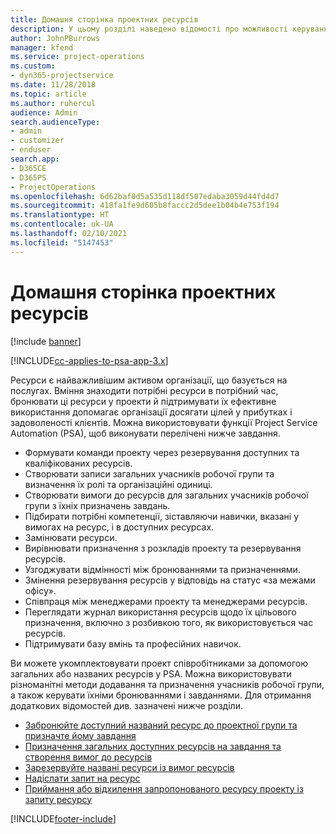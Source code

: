 ```yaml
---
title: Домашня сторінка проектних ресурсів
description: У цьому розділі наведено відомості про можливості керування ресурсами в Project Service Automation (PSA) для Dynamics 365.
author: JohnPBurrows
manager: kfend
ms.service: project-operations
ms.custom:
- dyn365-projectservice
ms.date: 11/28/2018
ms.topic: article
ms.author: ruhercul
audience: Admin
search.audienceType:
- admin
- customizer
- enduser
search.app:
- D365CE
- D365PS
- ProjectOperations
ms.openlocfilehash: 6d62baf0d5a535d118df507edaba3059d44fd4d7
ms.sourcegitcommit: 418fa1fe9d605b8faccc2d5dee1b04b4e753f194
ms.translationtype: HT
ms.contentlocale: uk-UA
ms.lasthandoff: 02/10/2021
ms.locfileid: "5147453"
---
```

# <a name="resourcing-projects-home-page"></a>Домашня сторінка проектних ресурсів

[!include [banner](../includes/psa-now-project-operations.md)]

[!INCLUDE[cc-applies-to-psa-app-3.x](../includes/cc-applies-to-psa-app-3x.md)]

Ресурси є найважливішим активом організації, що базується на послугах. Вміння знаходити потрібні ресурси в потрібний час, бронювати ці ресурси у проекти й підтримувати їх ефективне використання допомагає організації досягати цілей у прибутках і задоволеності клієнтів. Можна використовувати функції Project Service Automation (PSA), щоб виконувати перелічені нижче завдання.

- Формувати команди проекту через резервування доступних та кваліфікованих ресурсів.
- Створювати записи загальних учасників робочої групи та визначення їх ролі та організаційні одиниці.
- Створювати вимоги до ресурсів для загальних учасників робочої групи з їхніх призначень завдань.
- Підбирати потрібні компетенції, зіставляючи навички, вказані у вимогах на ресурс, і в доступних ресурсах.
- Замінювати ресурси.
- Вирівнювати призначення з розкладів проекту та резервування ресурсів.
- Узгоджувати відмінності між бронюваннями та призначеннями.
- Змінення резервування ресурсів у відповідь на статус «за межами офісу».
- Співпраця між менеджерами проекту та менеджерами ресурсів.
- Переглядати журнал використання ресурсів щодо їх цільового призначення, включно з розбивкою того, як використовується час ресурсів.
- Підтримувати базу вмінь та професійних навичок.


Ви можете укомплектовувати проект співробітниками за допомогою загальних або названих ресурсів у PSA. Можна використовувати різноманітні методи додавання та призначення учасників робочої групи, а також керувати їхніми бронюваннями і завданнями. Для отримання додаткових відомостей див. зазначені нижче розділи.

- [Забронюйте доступний названий ресурс до проектної групи та призначте йому завдання](assign-named-bookable-resource.md)
- [Призначення загальних доступних ресурсів на завдання та створення вимог до ресурсів](assign-generic-bookable-resource.md)
- [Зарезервуйте названі ресурси із вимог ресурсів](book-named-resource.md)
- [Надіслати запит на ресурс](submit-resource-request.md)
- [Приймання або відхилення запропонованого ресурсу проекту із запиту ресурсу](accept-reject-proposed-resource.md)


[!INCLUDE[footer-include](../includes/footer-banner.md)]